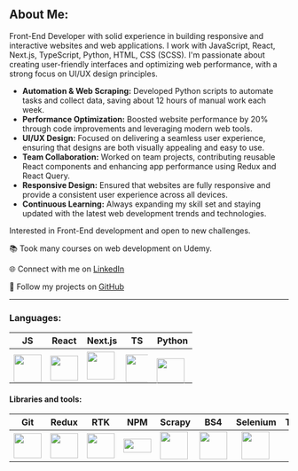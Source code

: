## About Me:

Front-End Developer with solid experience in building responsive and interactive websites and web applications. I work with JavaScript, React, Next.js, TypeScript, Python, HTML, CSS (SCSS). I'm passionate about creating user-friendly interfaces and optimizing web performance, with a strong focus on UI/UX design principles.

- **Automation & Web Scraping:** Developed Python scripts to automate tasks and collect data, saving about 12 hours of manual work each week.
- **Performance Optimization:** Boosted website performance by 20% through code improvements and leveraging modern web tools.
- **UI/UX Design:** Focused on delivering a seamless user experience, ensuring that designs are both visually appealing and easy to use.
- **Team Collaboration:** Worked on team projects, contributing reusable React components and enhancing app performance using Redux and React Query.
- **Responsive Design:** Ensured that websites are fully responsive and provide a consistent user experience across all devices.
- **Continuous Learning:** Always expanding my skill set and staying updated with the latest web development trends and technologies.

Interested in Front-End development and open to new challenges.

📚 Took many courses on web development on Udemy.

🌐 Connect with me on <a href="https://www.linkedin.com/in/vladislavpashora/" target="_blank">LinkedIn</a>

🐙 Follow my projects on [GitHub](https://github.com/Kinolog76)

---

### Languages:
| JS  | React | Next.js | TS | Python |
|----------|----------|----------|-----| --- |
|  <img src="https://upload.wikimedia.org/wikipedia/commons/thumb/9/99/Unofficial_JavaScript_logo_2.svg/2048px-Unofficial_JavaScript_logo_2.svg.png" style="margin-bottom: -10px;" width="50" height="50"/> |  <img src="https://upload.wikimedia.org/wikipedia/commons/thumb/a/a7/React-icon.svg/512px-React-icon.svg.png" style="margin-bottom: -10px;" width="50" height="45"/> | <img width="50" height="50" src="https://www.datocms-assets.com/98835/1684410508-image-7.png"> | <img src="https://upload.wikimedia.org/wikipedia/commons/thumb/4/4c/Typescript_logo_2020.svg/1024px-Typescript_logo_2020.svg.png" style="margin-bottom: -10px; margin-right: -10px;" width="50" height="50"/> | <img src="https://upload.wikimedia.org/wikipedia/commons/thumb/c/c3/Python-logo-notext.svg/2048px-Python-logo-notext.svg.png" style="margin-top: 15px; margin-bottom: -10px;" width="50" height="50"/> |


#### Libraries and tools:

| Git | Redux | RTK | NPM | Scrapy | BS4 | Selenium | Tailwind | Bootstrap | SEO | Figma |
| - | -| - | -| -| -| -| -| - | - | - |
| <img src="https://upload.wikimedia.org/wikipedia/commons/thumb/3/3f/Git_icon.svg/1200px-Git_icon.svg.png" style="margin-bottom: 0px;" width="50" height="45"/> | <img src="https://avatars.githubusercontent.com/u/13142323?v=4" style="margin-bottom: 0px;" width="50" height="45"/> | <img src="https://images.ctfassets.net/sw4ojjqn6qvl/2QY1qFPui5ESz5kqivIaxy/0110fabb8ca776614be476970a57ca36/react-query-seeklogo.com.svg?"  width="50" height="45"> | <img src="https://upload.wikimedia.org/wikipedia/commons/thumb/d/db/Npm-logo.svg/2560px-Npm-logo.svg.png" width="50" height="25"> | <img src="https://www.svgrepo.com/show/45684/scraper.svg" width="50" height="50"/> | <img src="https://play-lh.googleusercontent.com/yMjUC6LBh7uOCK6wUcIEf5MHZQmSqDPXoInOQLZzw0DWQsPJuvkwSymX2zI4Ok7i_BY=w240-h480-rw" width="50" height="50"/> | <img src="https://upload.wikimedia.org/wikipedia/commons/d/d5/Selenium_Logo.png" style="margin-left: 10px;" width="50" height="50"/> | <img src="https://upload.wikimedia.org/wikipedia/commons/thumb/d/d5/Tailwind_CSS_Logo.svg/512px-Tailwind_CSS_Logo.svg.png?20230715030042" style="margin-left: 6px;" width="50" height="30"/> | <img src="https://upload.wikimedia.org/wikipedia/commons/thumb/b/b2/Bootstrap_logo.svg/2560px-Bootstrap_logo.svg.png" style="margin-left: 13px;" width="50" height="40"/> | <img src="https://uxwing.com/wp-content/themes/uxwing/download/seo-marketing/seo-icon.png" style="margin-left: 0px;" width="50" height="40"/> | <img src="https://cdn.icon-icons.com/icons2/2429/PNG/512/figma_logo_icon_147289.png" style="margin-left: 0px;" width="50" height="50"/> |
